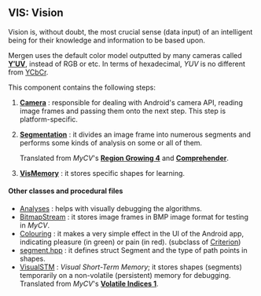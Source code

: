 ## VIS: Vision

Vision is, without doubt, the most crucial sense (data input) of an intelligent being
for their knowledge and information to be based upon.

Mergen uses the default color model outputted by many cameras called [**Y′UV**](
https://en.wikipedia.org/wiki/Y%E2%80%B2UV), instead of RGB or etc.
In terms of hexadecimal, *YUV* is no different from [YCbCr](https://en.wikipedia.org/wiki/YCbCr).

This component contains the following steps:

1. [**Camera**](camera.cpp) : responsible for dealing with Android's camera API,
   reading image frames and passing them onto the next step. This step is platform-specific.

2. [**Segmentation**](segmentation.cpp) : it divides an image frame into numerous segments
   and performs some kinds of analysis on some or all of them.

   Translated from *MyCV*'s [**Region Growing 4**](
   https://github.com/fulcrum6378/mycv/blob/master/segmentation/region_growing_4.py) and [**Comprehender**](
   https://github.com/fulcrum6378/mycv/blob/master/tracing/comprehender_rg4.py).

3. [**VisMemory**](memory.cpp) : it stores specific shapes for learning.

#### Other classes and procedural files

- [Analyses](analyses.hpp) : helps with visually debugging the algorithms.
- [BitmapStream](bitmap_stream.hpp) : it stores image frames in BMP image format for testing in *MyCV*.
- [Colouring](colouring.hpp) : it makes a very simple effect in the UI of the Android app,
  indicating pleasure (in green) or pain (in red). (subclass of [Criterion](../rew/criterion.hpp))
- [segment.hpp](segment.hpp) : it defines struct Segment and the type of path points in shapes.
- [VisualSTM](visual_stm.cpp) : *Visual Short-Term Memory*; it stores shapes (segments)
  temporarily on a non-volatile (persistent) memory for debugging.
  Translated from *MyCV*'s [**Volatile Indices 1**](
  https://github.com/fulcrum6378/mycv/blob/master/storage/volatile_indices_1.py).
